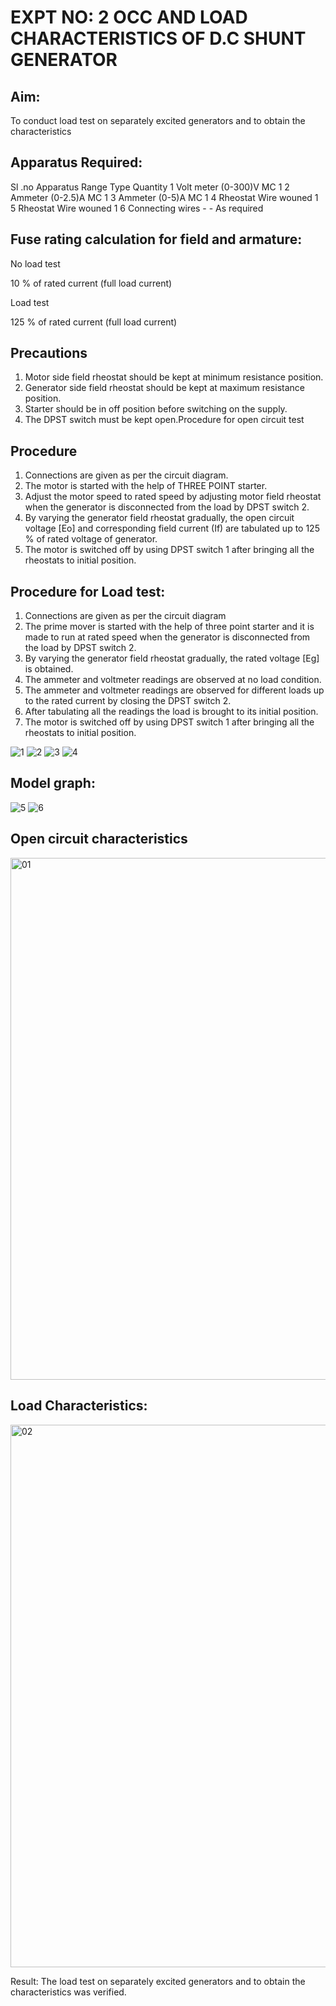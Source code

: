 # EXPT NO: 2 OCC AND LOAD CHARACTERISTICS OF D.C SHUNT GENERATOR

## Aim:
To conduct load test on separately excited generators and to obtain the characteristics

## Apparatus Required:

Sl .no	Apparatus	Range	Type	Quantity
1	Volt meter	(0-300)V	MC	1
2	Ammeter	(0-2.5)A	MC	1
3	Ammeter	(0-5)A	MC	1
4	Rheostat		Wire wouned	1
5	Rheostat		Wire wouned	1
6	Connecting wires	-	-	As required

## Fuse rating calculation for field and armature:

No load test

10 % of rated current (full load current)

Load test

125 % of rated current (full load current)

## Precautions

1.   Motor side field rheostat should be kept at minimum resistance position.
2.   Generator side field rheostat should be kept at maximum resistance position.
3.   Starter should be in off position before switching on the supply.
4.   The DPST switch must be kept open.Procedure for open circuit test
## Procedure
1.   Connections are given as per the circuit diagram.
2.   The motor is started with the help of THREE POINT starter.
3.   Adjust the motor speed to rated speed by adjusting motor field rheostat when the generator is disconnected from the load by DPST switch 2.
4.   By  varying  the  generator  field  rheostat  gradually,  the  open  circuit  voltage  [Eo]  and corresponding field current (If) are tabulated up to 125 % of rated voltage of generator.
5.   The motor is switched off by using DPST switch 1 after bringing all the rheostats to initial position.

## Procedure for Load test:

1.   Connections are given as per the circuit diagram
2.   The prime mover is started with the help of three point starter and it is made to run at rated speed when the generator is disconnected from the load by DPST switch 2.
3.   By varying the generator field rheostat gradually, the rated voltage [Eg] is obtained.
4.   The ammeter and voltmeter readings are observed at no load condition.
5.   The ammeter and voltmeter readings are observed for different loads up to the rated current by closing the DPST switch 2.
6.   After tabulating all the readings the load is brought to its initial position.
7.   The motor is switched off by using DPST switch 1 after bringing all the rheostats to initial position.


![1](https://github.com/user-attachments/assets/84a22517-13f1-45ae-8aae-18bc24dbb4d4)
![2](https://github.com/user-attachments/assets/e120030c-2c5c-4598-bcc6-c8bc2b98df25)
![3](https://github.com/user-attachments/assets/ce689456-db15-41fe-ae98-b44114b0ff5f)
![4](https://github.com/user-attachments/assets/030c4510-398e-4bb4-9ac5-298f13efa1db)

## Model graph:


![5](https://github.com/user-attachments/assets/e7b915a2-75f9-4340-a6a9-7b881f3e7111)
![6](https://github.com/user-attachments/assets/52e49f11-057f-4e00-a633-2804b64f7c11)



## Open circuit characteristics

<img width="962" height="835" alt="01" src="https://github.com/user-attachments/assets/dfff8713-1030-4301-8416-8a651852a233" />
 
## Load Characteristics:

<img width="1102" height="868" alt="02" src="https://github.com/user-attachments/assets/90a598fa-ea8d-485e-94cc-e31f8ca95754" />


 
Result:
The load test on separately excited generators and to obtain the characteristics was verified.
